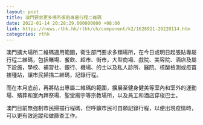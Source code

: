 ```yaml
---
layout: post
title: 澳門要求更多場所張貼專屬行程二維碼
date: 2022-01-14 20:28:29.000000000 +08:00
link: https://news.rthk.hk/rthk/ch/component/k2/1628921-20220114.htm
categories: rthk
---
```


澳門擴大場所二維碼適用範圍，衛生部門要求多類場所，在今日或明日起張貼專屬行程二維碼，包括賭場、餐飲、超市、街市，大型商場、戲院、美容院、酒店及屬下設施，學校、補習社、銀行、機場、的士以及私人診所、醫院、核酸檢測或疫苗接種站，讓市民掃描二維碼，記錄行程。

而在本月底前，再將貼出專屬二維碼的範圍，擴展至健身健美等室內和室外的運動場、殯葬和室內拜祭場、聖堂廟宇等宗教場所，以及員工和酒店穿梭巴士。

澳門目前無強制市民掃描行程碼，但呼籲市民可自願記錄行程，以便出現疫情時，可以更有效追蹤和做篩查工作。
